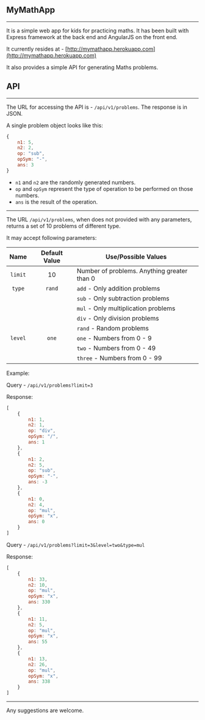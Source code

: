 ## MyMathApp
---

It is a simple web app for kids for practicing maths. It has been built with Express framework at the back end and AngularJS on the front end.

It currently resides at - [http://mymathapp.herokuapp.com](http://mymathapp.herokuapp.com)

It also provides a simple API for generating Maths problems.


## API
---

The URL for accessing the API is - `/api/v1/problems`.
The response is in JSON.

A single problem object looks like this:
```javascript
{
    n1: 5,
    n2: 2,
    op: "sub",
    opSym: "-",
    ans: 3
}

```

* `n1` and `n2` are the randomly generated numbers. 
* `op` and `opSym` represent the type of operation to be performed on those numbers. 
* `ans` is the result of the operation.

---

The URL `/api/v1/problems`, when does not provided with any parameters, returns a set of 10 problems of different type.

It may accept following parameters:

|  Name   | Default Value |              Use/Possible Values            |
|:-------:|:-------------:|---------------------------------------------|
| `limit` |      10       | Number of problems. Anything greater than 0 |
| `type`  |    `rand`     | `add` - Only addition problems              |
|         |               | `sub` - Only subtraction problems           |
|         |               | `mul` - Only multiplication problems        |
|         |               | `div` - Only division problems              |
|         |               | `rand` - Random problems                    |
| `level` |    `one`      | `one` - Numbers from 0 - 9                  |
|         |               | `two` - Numbers from 0 - 49                 |
|         |               | `three` - Numbers from 0 - 99               |

Example:

Query - `/api/v1/problems?limit=3`

Response:

```javascript
[
    {
        n1: 1,
        n2: 1,
        op: "div",
        opSym: "/",
        ans: 1
    },
    {
        n1: 2,
        n2: 5,
        op: "sub",
        opSym: "-",
        ans: -3
    },
    {
        n1: 0,
        n2: 4,
        op: "mul",
        opSym: "x",
        ans: 0
    }
]

```

Query - `/api/v1/problems?limit=3&level=two&type=mul`

Response:

```javascript
[
    {
        n1: 33,
        n2: 10,
        op: "mul",
        opSym: "x",
        ans: 330
    },
    {
        n1: 11,
        n2: 5,
        op: "mul",
        opSym: "x",
        ans: 55
    },
    {
        n1: 13,
        n2: 26,
        op: "mul",
        opSym: "x",
        ans: 338
    }
]
```

---
Any suggestions are welcome.
